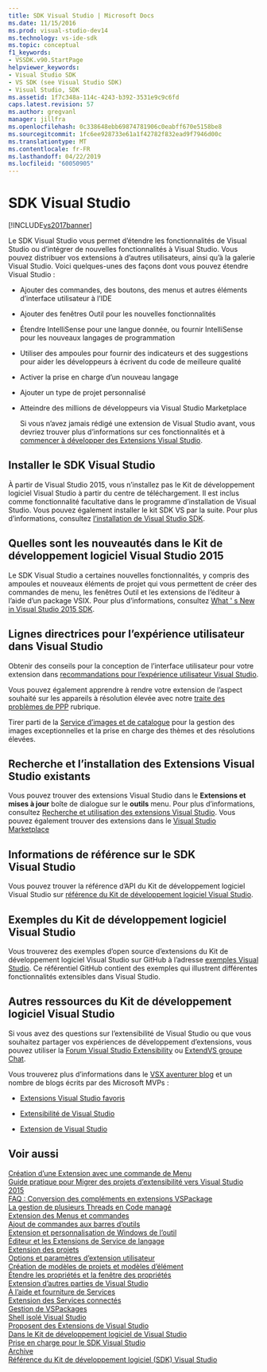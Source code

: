 ```yaml
---
title: SDK Visual Studio | Microsoft Docs
ms.date: 11/15/2016
ms.prod: visual-studio-dev14
ms.technology: vs-ide-sdk
ms.topic: conceptual
f1_keywords:
- VSSDK.v90.StartPage
helpviewer_keywords:
- Visual Studio SDK
- VS SDK (see Visual Studio SDK)
- Visual Studio, SDK
ms.assetid: 1f7c348a-114c-4243-b392-3531e9c9c6fd
caps.latest.revision: 57
ms.author: gregvanl
manager: jillfra
ms.openlocfilehash: 0c338648ebb69874781906c0eabff670e5158be8
ms.sourcegitcommit: 1fc6ee928733e61a1f42782f832ead9f7946d00c
ms.translationtype: MT
ms.contentlocale: fr-FR
ms.lasthandoff: 04/22/2019
ms.locfileid: "60050905"
---
```

# <a name="visual-studio-sdk"></a>SDK Visual Studio
[!INCLUDE[vs2017banner](../includes/vs2017banner.md)]

Le SDK Visual Studio vous permet d’étendre les fonctionnalités de Visual Studio ou d’intégrer de nouvelles fonctionnalités à Visual Studio. Vous pouvez distribuer vos extensions à d’autres utilisateurs, ainsi qu’à la galerie Visual Studio. Voici quelques-unes des façons dont vous pouvez étendre Visual Studio :  
  
- Ajouter des commandes, des boutons, des menus et autres éléments d’interface utilisateur à l’IDE  
  
- Ajouter des fenêtres Outil pour les nouvelles fonctionnalités  
  
- Étendre IntelliSense pour une langue donnée, ou fournir IntelliSense pour les nouveaux langages de programmation  
  
- Utiliser des ampoules pour fournir des indicateurs et des suggestions pour aider les développeurs à écrivent du code de meilleure qualité  
  
- Activer la prise en charge d’un nouveau langage  
  
- Ajouter un type de projet personnalisé  
  
- Atteindre des millions de développeurs via Visual Studio Marketplace  
  
  Si vous n’avez jamais rédigé une extension de Visual Studio avant, vous devriez trouver plus d’informations sur ces fonctionnalités et à [commencer à développer des Extensions Visual Studio](../extensibility/starting-to-develop-visual-studio-extensions.md).  
  
## <a name="installing-the-visual-studio-sdk"></a>Installer le SDK Visual Studio  
 À partir de Visual Studio 2015, vous n’installez pas le Kit de développement logiciel Visual Studio à partir du centre de téléchargement. Il est inclus comme fonctionnalité facultative dans le programme d’installation de Visual Studio. Vous pouvez également installer le kit SDK VS par la suite. Pour plus d’informations, consultez [l’installation de Visual Studio SDK](../extensibility/installing-the-visual-studio-sdk.md).  
  
## <a name="whats-new-in-the-visual-studio-2015-sdk"></a>Quelles sont les nouveautés dans le Kit de développement logiciel Visual Studio 2015  
 Le SDK Visual Studio a certaines nouvelles fonctionnalités, y compris des ampoules et nouveaux éléments de projet qui vous permettent de créer des commandes de menu, les fenêtres Outil et les extensions de l’éditeur à l’aide d’un package VSIX. Pour plus d’informations, consultez [What ' s New in Visual Studio 2015 SDK](../extensibility/what-s-new-in-the-visual-studio-2015-sdk.md).  
  
## <a name="visual-studio-user-experience-guidelines"></a>Lignes directrices pour l’expérience utilisateur dans Visual Studio  
 Obtenir des conseils pour la conception de l’interface utilisateur pour votre extension dans [recommandations pour l’expérience utilisateur Visual Studio](../extensibility/ux-guidelines/visual-studio-user-experience-guidelines.md).  
  
 Vous pouvez également apprendre à rendre votre extension de l’aspect souhaité sur les appareils à résolution élevée avec notre [traite des problèmes de PPP](../extensibility/addressing-dpi-issues2.md) rubrique.  
  
 Tirer parti de la [Service d’images et de catalogue](../extensibility/image-service-and-catalog.md) pour la gestion des images exceptionnelles et la prise en charge des thèmes et des résolutions élevées.  
  
## <a name="finding-and-installing-existing-visual-studio-extensions"></a>Recherche et l’installation des Extensions Visual Studio existants  
 Vous pouvez trouver des extensions Visual Studio dans le **Extensions et mises à jour** boîte de dialogue sur le **outils** menu. Pour plus d’informations, consultez [Recherche et utilisation des extensions Visual Studio](../ide/finding-and-using-visual-studio-extensions.md). Vous pouvez également trouver des extensions dans le [Visual Studio Marketplace](https://marketplace.visualstudio.com/)  
  
## <a name="visual-studio-sdk-reference"></a>Informations de référence sur le SDK Visual Studio  
 Vous pouvez trouver la référence d’API du Kit de développement logiciel Visual Studio sur [référence du Kit de développement logiciel Visual Studio](../extensibility/visual-studio-sdk-reference.md).  
  
## <a name="visual-studio-sdk-samples"></a>Exemples du Kit de développement logiciel Visual Studio  
 Vous trouverez des exemples d’open source d’extensions du Kit de développement logiciel Visual Studio sur GitHub à l’adresse [exemples Visual Studio](https://aka.ms/vs2015sdksamples). Ce référentiel GitHub contient des exemples qui illustrent différentes fonctionnalités extensibles dans Visual Studio.  
  
## <a name="other-visual-studio-sdk-resources"></a>Autres ressources du Kit de développement logiciel Visual Studio  
 Si vous avez des questions sur l’extensibilité de Visual Studio ou que vous souhaitez partager vos expériences de développement d’extensions, vous pouvez utiliser la [Forum Visual Studio Extensibility](https://social.msdn.microsoft.com/Forums/vstudio/home?forum=vsx) ou [ExtendVS groupe Chat](https://gitter.im/Microsoft/extendvs).  
  
 Vous trouverez plus d’informations dans le [VSX aventurer blog](http://blogs.msdn.com/b/vsx/) et un nombre de blogs écrits par des Microsoft MVPs :  
  
- [Extensions Visual Studio favoris](http://geekswithblogs.net/sdorman/archive/2014/10/05/favorite-visual-studio-extensions.aspx)  
  
- [Extensibilité de Visual Studio](http://www.visualstudioextensibility.com/overview/vs/)  
  
- [Extension de Visual Studio](http://blog.slaks.net/2013-10-18/extending-visual-studio-part-1-getting-started/)  
  
## <a name="see-also"></a>Voir aussi  
 [Création d’une Extension avec une commande de Menu](../extensibility/creating-an-extension-with-a-menu-command.md)   
 [Guide pratique pour Migrer des projets d’extensibilité vers Visual Studio 2015](../extensibility/how-to-migrate-extensibility-projects-to-visual-studio-2015.md)   
 [FAQ : Conversion des compléments en extensions VSPackage](../extensibility/faq-converting-add-ins-to-vspackage-extensions.md)   
 [La gestion de plusieurs Threads en Code managé](../extensibility/managing-multiple-threads-in-managed-code.md)   
 [Extension des Menus et commandes](../extensibility/extending-menus-and-commands.md)   
 [Ajout de commandes aux barres d’outils](../extensibility/adding-commands-to-toolbars.md)   
 [Extension et personnalisation de Windows de l’outil](../extensibility/extending-and-customizing-tool-windows.md)   
 [Éditeur et les Extensions de Service de langage](../extensibility/editor-and-language-service-extensions.md)   
 [Extension des projets](../extensibility/extending-projects.md)   
 [Options et paramètres d’extension utilisateur](../extensibility/extending-user-settings-and-options.md)   
 [Création de modèles de projets et modèles d’élément](../extensibility/creating-custom-project-and-item-templates.md)   
 [Étendre les propriétés et la fenêtre des propriétés](../extensibility/extending-properties-and-the-property-window.md)   
 [Extension d’autres parties de Visual Studio](../extensibility/extending-other-parts-of-visual-studio.md)   
 [À l’aide et fourniture de Services](../extensibility/using-and-providing-services.md)   
 [Extension des Services connectés](../extensibility/extending-connected-services.md)   
 [Gestion de VSPackages](../extensibility/managing-vspackages.md)   
 [Shell isolé Visual Studio](../extensibility/visual-studio-isolated-shell.md)   
 [Proposent des Extensions de Visual Studio](../extensibility/shipping-visual-studio-extensions.md)   
 [Dans le Kit de développement logiciel de Visual Studio](../extensibility/internals/inside-the-visual-studio-sdk.md)   
 [Prise en charge pour le SDK Visual Studio](../extensibility/support-for-the-visual-studio-sdk.md)   
 [Archive](../extensibility/archive.md)   
 [Référence du Kit de développement logiciel (SDK) Visual Studio](../extensibility/visual-studio-sdk-reference.md)
